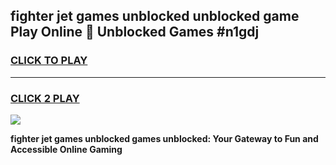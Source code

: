 
## fighter jet games unblocked unblocked game Play Online 👋 Unblocked Games #n1gdj
<h3>
<a href="https://premium.freeplayer.one?title=fighter_jet_games_unblocked&ref=21F">CLICK TO PLAY</a></h3>
<hr>

<h3>
<a href="https://premium.freeplayer.one?title=fighter_jet_games_unblocked&ref=21F">CLICK 2 PLAY</a>
  
</h3>

<a href="https://premium.freeplayer.one?title=fighter_jet_games_unblocked&ref=21F/"><img src="https://clearcache.store/games.png"></a>


**fighter jet games unblocked games unblocked: Your Gateway to Fun and Accessible Online Gaming**
